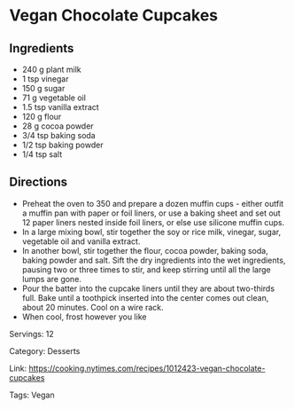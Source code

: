 # Vegan Chocolate Cupcakes

## Ingredients
- 240 g plant milk
- 1 tsp vinegar
- 150 g sugar
- 71 g vegetable oil
- 1.5 tsp vanilla extract
- 120 g flour
- 28 g cocoa powder
- 3/4 tsp baking soda
- 1/2 tsp baking powder
- 1/4 tsp salt

## Directions
- Preheat the oven to 350 and prepare a dozen muffin cups - either outfit a muffin pan with paper or foil liners, or use a baking sheet and set out 12 paper liners nested inside foil liners, or else use silicone muffin cups.
- In a large mixing bowl, stir together the soy or rice milk, vinegar, sugar, vegetable oil and vanilla extract.
- In another bowl, stir together the flour, cocoa powder, baking soda, baking powder and salt. Sift the dry ingredients into the wet ingredients, pausing two or three times to stir, and keep stirring until all the large lumps are gone.
- Pour the batter into the cupcake liners until they are about two-thirds full. Bake until a toothpick inserted into the center comes out clean, about 20 minutes. Cool on a wire rack.
- When cool, frost however you like

Servings: 12

Category: Desserts

Link: https://cooking.nytimes.com/recipes/1012423-vegan-chocolate-cupcakes

Tags: Vegan
